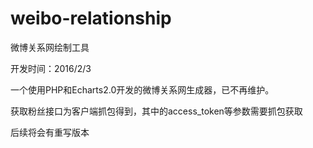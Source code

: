 # weibo-relationship
微博关系网绘制工具

开发时间：2016/2/3

一个使用PHP和Echarts2.0开发的微博关系网生成器，已不再维护。

获取粉丝接口为客户端抓包得到，其中的access_token等参数需要抓包获取

后续将会有重写版本
